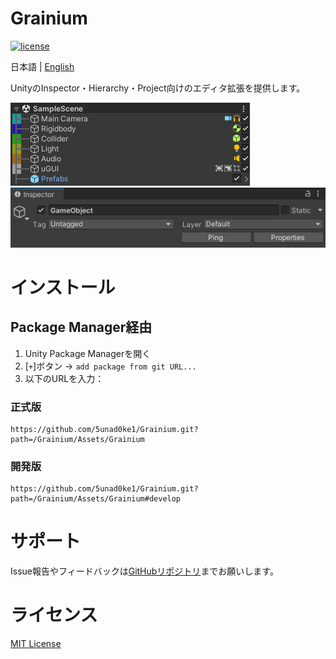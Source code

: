 # Grainium

[![license](https://img.shields.io/badge/LICENSE-MIT-green.svg)](LICENSE)

日本語 | [English](README.md)

UnityのInspector・Hierarchy・Project向けのエディタ拡張を提供します。

![](ScreenShot.png)
![](ScreenShot2.png)

# インストール

## Package Manager経由
1. Unity Package Managerを開く
2. [`+`]ボタン → `add package from git URL...`
3. 以下のURLを入力：

### 正式版

```
https://github.com/5unad0ke1/Grainium.git?path=/Grainium/Assets/Grainium
```

### 開発版

```
https://github.com/5unad0ke1/Grainium.git?path=/Grainium/Assets/Grainium#develop
```

# サポート

Issue報告やフィードバックは[GitHubリポジトリ](https://github.com/5unad0ke1/Grainium)までお願いします。

# ライセンス

[MIT License](LICENSE)
